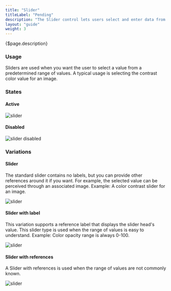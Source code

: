 ```yaml
---
title: "Slider"
titleLabel: "Pending"
description: "The Slider control lets users select and enter data from a linear range of values."
layout: "guide"
weight: 3
---
```


<div class="page-description">{$page.description}</div>

### Usage

Sliders are used when you want the user to select a value from a predetermined range of values. A typical usage is selecting the contrast color value for an image.

### States

#### Active
![slider](../../../images/Slider.jpg)

#### Disabled
![slider disabled](../../../images/SliderDisabled.jpg)

### Variations

#### Slider

The standard slider contains no labels, but you can provide other references around it if you want. For example, the selected value can be perceived through an associated image. Example: A color contrast slider for an image.

![slider](../../../images/Slider.jpg)

#### Slider with label

This variation supports a reference label that displays the slider head's value. This slider type is used when the range of values is easy to understand. Example: Color opacity range is always 0-100.

![slider](../../../images/SliderLabel.jpg)

#### Slider with references

A Slider with references is used when the range of values are not commonly known. 

![slider](../../../images/SliderReferences.jpg)
